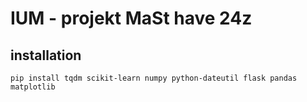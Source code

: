# IUM - projekt MaSt have 24z

## installation
`pip install tqdm scikit-learn numpy python-dateutil flask pandas matplotlib`